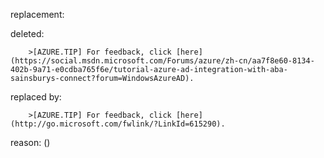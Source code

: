replacement:

deleted:

		>[AZURE.TIP] For feedback, click [here](https://social.msdn.microsoft.com/Forums/azure/zh-cn/aa7f8e60-8134-402b-9a71-e0cdba765f6e/tutorial-azure-ad-integration-with-aba-sainsburys-connect?forum=WindowsAzureAD).

replaced by:

		>[AZURE.TIP] For feedback, click [here](http://go.microsoft.com/fwlink/?LinkId=615290).

reason: ()

